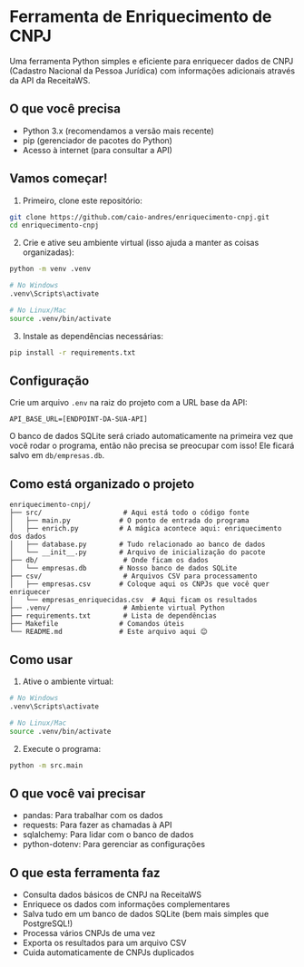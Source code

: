 # Ferramenta de Enriquecimento de CNPJ

Uma ferramenta Python simples e eficiente para enriquecer dados de CNPJ (Cadastro Nacional da Pessoa Jurídica) com informações adicionais através da API da ReceitaWS.

## O que você precisa

- Python 3.x (recomendamos a versão mais recente)
- pip (gerenciador de pacotes do Python)
- Acesso à internet (para consultar a API)

## Vamos começar!

1. Primeiro, clone este repositório:
```bash
git clone https://github.com/caio-andres/enriquecimento-cnpj.git
cd enriquecimento-cnpj
```

2. Crie e ative seu ambiente virtual (isso ajuda a manter as coisas organizadas):
```bash
python -m venv .venv

# No Windows
.venv\Scripts\activate

# No Linux/Mac
source .venv/bin/activate
```

3. Instale as dependências necessárias:
```bash
pip install -r requirements.txt
```

## Configuração

Crie um arquivo `.env` na raiz do projeto com a URL base da API:
```
API_BASE_URL=[ENDPOINT-DA-SUA-API]
```

O banco de dados SQLite será criado automaticamente na primeira vez que você rodar o programa, então não precisa se preocupar com isso! Ele ficará salvo em `db/empresas.db`.

## Como está organizado o projeto

```
enriquecimento-cnpj/
├── src/                    # Aqui está todo o código fonte
│   ├── main.py            # O ponto de entrada do programa
│   ├── enrich.py          # A mágica acontece aqui: enriquecimento dos dados
│   ├── database.py        # Tudo relacionado ao banco de dados
│   └── __init__.py        # Arquivo de inicialização do pacote
├── db/                     # Onde ficam os dados
│   └── empresas.db        # Nosso banco de dados SQLite
├── csv/                    # Arquivos CSV para processamento
│   ├── empresas.csv       # Coloque aqui os CNPJs que você quer enriquecer
│   └── empresas_enriquecidas.csv  # Aqui ficam os resultados
├── .venv/                  # Ambiente virtual Python
├── requirements.txt        # Lista de dependências
├── Makefile               # Comandos úteis
└── README.md              # Este arquivo aqui 😊
```

## Como usar

1. Ative o ambiente virtual:
```bash
# No Windows
.venv\Scripts\activate

# No Linux/Mac
source .venv/bin/activate
```

2. Execute o programa:
```bash
python -m src.main
```

## O que você vai precisar

- pandas: Para trabalhar com os dados
- requests: Para fazer as chamadas à API
- sqlalchemy: Para lidar com o banco de dados
- python-dotenv: Para gerenciar as configurações

## O que esta ferramenta faz

- Consulta dados básicos de CNPJ na ReceitaWS
- Enriquece os dados com informações complementares
- Salva tudo em um banco de dados SQLite (bem mais simples que PostgreSQL!)
- Processa vários CNPJs de uma vez
- Exporta os resultados para um arquivo CSV
- Cuida automaticamente de CNPJs duplicados
